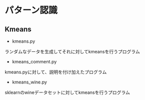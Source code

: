 # パターン認識

## Kmeans
- kmeans.py

ランダムなデータを生成してそれに対してkmeansを行うプログラム
- kmeans_comment.py

kmeans.pyに対して、説明を付け加えたプログラム
- kmeans_wine.py

sklearnのwineデータセットに対してkmeansを行うプログラム